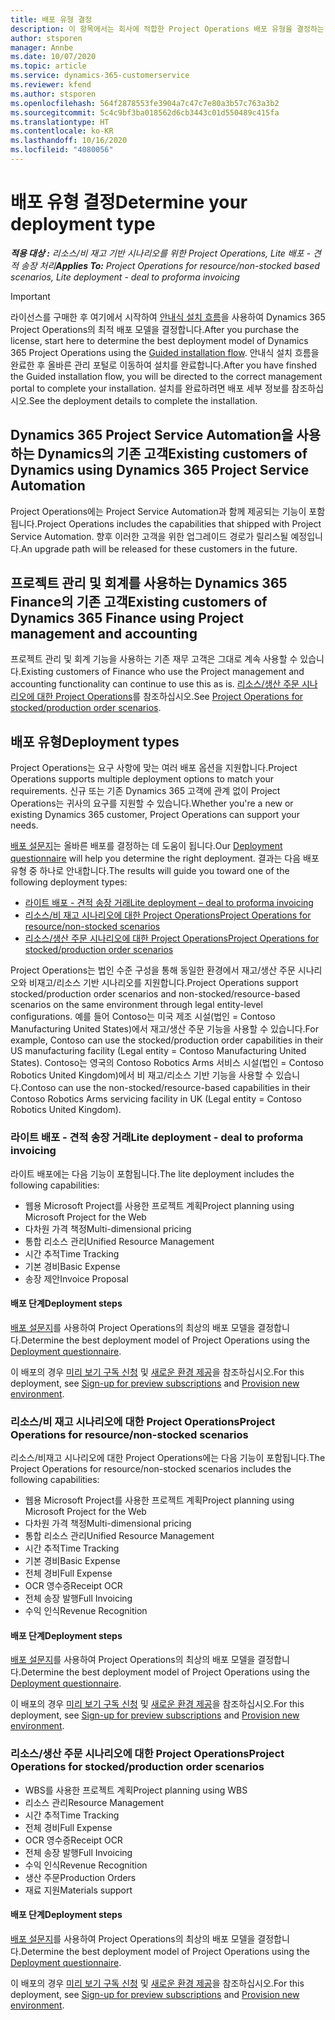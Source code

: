 ```yaml
---
title: 배포 유형 결정
description: 이 항목에서는 회사에 적합한 Project Operations 배포 유형을 결정하는 데 도움이 되는 정보를 제공합니다.
author: stsporen
manager: Annbe
ms.date: 10/07/2020
ms.topic: article
ms.service: dynamics-365-customerservice
ms.reviewer: kfend
ms.author: stsporen
ms.openlocfilehash: 564f2878553fe3904a7c47c7e80a3b57c763a3b2
ms.sourcegitcommit: 5c4c9bf3ba018562d6cb3443c01d550489c415fa
ms.translationtype: HT
ms.contentlocale: ko-KR
ms.lasthandoff: 10/16/2020
ms.locfileid: "4080056"
---
```

# <a name="determine-your-deployment-type"></a><span data-ttu-id="10e9d-103">배포 유형 결정</span><span class="sxs-lookup"><span data-stu-id="10e9d-103">Determine your deployment type</span></span>

<span data-ttu-id="10e9d-104">_**적용 대상 :** 리소스/비 재고 기반 시나리오를 위한 Project Operations, Lite 배포 - 견적 송장 처리_</span><span class="sxs-lookup"><span data-stu-id="10e9d-104">_**Applies To:** Project Operations for resource/non-stocked based scenarios, Lite deployment - deal to proforma invoicing_</span></span>

> [!IMPORTANT]
> <span data-ttu-id="10e9d-105">라이선스를 구매한 후 여기에서 시작하여 [안내식 설치 흐름](https://aka.ms/provisionprojectoperations)을 사용하여 Dynamics 365 Project Operations의 최적 배포 모델을 결정합니다.</span><span class="sxs-lookup"><span data-stu-id="10e9d-105">After you purchase the license, start here to determine the best deployment model of Dynamics 365 Project Operations using the [Guided installation flow](https://aka.ms/provisionprojectoperations).</span></span>
> <span data-ttu-id="10e9d-106">안내식 설치 흐름을 완료한 후 올바른 관리 포털로 이동하여 설치를 완료합니다.</span><span class="sxs-lookup"><span data-stu-id="10e9d-106">After you have finshed the Guided installation flow, you will be directed to the correct management portal to complete your installation.</span></span> <span data-ttu-id="10e9d-107">설치를 완료하려면 배포 세부 정보를 참조하십시오.</span><span class="sxs-lookup"><span data-stu-id="10e9d-107">See the deployment details to complete the installation.</span></span>


## <a name="existing-customers-of-dynamics-using-dynamics-365-project-service-automation"></a><span data-ttu-id="10e9d-108">Dynamics 365 Project Service Automation을 사용하는 Dynamics의 기존 고객</span><span class="sxs-lookup"><span data-stu-id="10e9d-108">Existing customers of Dynamics using Dynamics 365 Project Service Automation</span></span>
<span data-ttu-id="10e9d-109">Project Operations에는 Project Service Automation과 함께 제공되는 기능이 포함됩니다.</span><span class="sxs-lookup"><span data-stu-id="10e9d-109">Project Operations includes the capabilities that shipped with Project Service Automation.</span></span> <span data-ttu-id="10e9d-110">향후 이러한 고객을 위한 업그레이드 경로가 릴리스될 예정입니다.</span><span class="sxs-lookup"><span data-stu-id="10e9d-110">An upgrade path will be released for these customers in the future.</span></span>

## <a name="existing-customers-of-dynamics-365-finance-using-project-management-and-accounting"></a><span data-ttu-id="10e9d-111">프로젝트 관리 및 회계를 사용하는 Dynamics 365 Finance의 기존 고객</span><span class="sxs-lookup"><span data-stu-id="10e9d-111">Existing customers of Dynamics 365 Finance using Project management and accounting</span></span> 

<span data-ttu-id="10e9d-112">프로젝트 관리 및 회계 기능을 사용하는 기존 재무 고객은 그대로 계속 사용할 수 있습니다.</span><span class="sxs-lookup"><span data-stu-id="10e9d-112">Existing customers of Finance who use the Project management and accounting functionality can continue to use this as is.</span></span> <span data-ttu-id="10e9d-113">[리소스/생산 주문 시나리오에 대한 Project Operations](#pma)를 참조하십시오.</span><span class="sxs-lookup"><span data-stu-id="10e9d-113">See [Project Operations for stocked/production order scenarios](#pma).</span></span>


## <a name="deployment-types"></a><span data-ttu-id="10e9d-114">배포 유형</span><span class="sxs-lookup"><span data-stu-id="10e9d-114">Deployment types</span></span>
<span data-ttu-id="10e9d-115">Project Operations는 요구 사항에 맞는 여러 배포 옵션을 지원합니다.</span><span class="sxs-lookup"><span data-stu-id="10e9d-115">Project Operations supports multiple deployment options to match your requirements.</span></span> <span data-ttu-id="10e9d-116">신규 또는 기존 Dynamics 365 고객에 관계 없이 Project Operations는 귀사의 요구를 지원할 수 있습니다.</span><span class="sxs-lookup"><span data-stu-id="10e9d-116">Whether you're a new or existing Dynamics 365 customer, Project Operations can support your needs.</span></span>

<span data-ttu-id="10e9d-117">[배포 설문지](https://aka.ms/provisionprojectoperations)는 올바른 배포를 결정하는 데 도움이 됩니다.</span><span class="sxs-lookup"><span data-stu-id="10e9d-117">Our [Deployment questionnaire](https://aka.ms/provisionprojectoperations) will help you determine the right deployment.</span></span> <span data-ttu-id="10e9d-118">결과는 다음 배포 유형 중 하나로 안내합니다.</span><span class="sxs-lookup"><span data-stu-id="10e9d-118">The results will guide you toward one of the following deployment types:</span></span>

- [<span data-ttu-id="10e9d-119">라이트 배포 - 견적 송장 거래</span><span class="sxs-lookup"><span data-stu-id="10e9d-119">Lite deployment – deal to proforma invoicing</span></span>](#lite)
- [<span data-ttu-id="10e9d-120">리소스/비 재고 시나리오에 대한 Project Operations</span><span class="sxs-lookup"><span data-stu-id="10e9d-120">Project Operations for resource/non-stocked scenarios</span></span>](#integrated)
- [<span data-ttu-id="10e9d-121">리소스/생산 주문 시나리오에 대한 Project Operations</span><span class="sxs-lookup"><span data-stu-id="10e9d-121">Project Operations for stocked/production order scenarios</span></span>](#pma)

<span data-ttu-id="10e9d-122">Project Operations는 법인 수준 구성을 통해 동일한 환경에서 재고/생산 주문 시나리오와 비재고/리소스 기반 시나리오를 지원합니다.</span><span class="sxs-lookup"><span data-stu-id="10e9d-122">Project Operations support stocked/production order scenarios and non-stocked/resource-based scenarios on the same environment through legal entity-level configurations.</span></span> <span data-ttu-id="10e9d-123">예를 들어 Contoso는 미국 제조 시설(법인 = Contoso Manufacturing United States)에서 재고/생산 주문 기능을 사용할 수 있습니다.</span><span class="sxs-lookup"><span data-stu-id="10e9d-123">For example, Contoso can use the stocked/production order capabilities in their US manufacturing facility (Legal entity = Contoso Manufacturing United States).</span></span> <span data-ttu-id="10e9d-124">Contoso는 영국의 Contoso Robotics Arms 서비스 시설(법인 = Contoso Robotics United Kingdom)에서 비 재고/리소스 기반 기능을 사용할 수 있습니다.</span><span class="sxs-lookup"><span data-stu-id="10e9d-124">Contoso can use the non-stocked/resource-based capabilities in their Contoso Robotics Arms servicing facility in UK (Legal entity = Contoso Robotics United Kingdom).</span></span>

### <a name="lite-deployment---deal-to-proforma-invoicing"></a><a  name="lite"></a><span data-ttu-id="10e9d-125">라이트 배포 - 견적 송장 거래</span><span class="sxs-lookup"><span data-stu-id="10e9d-125">Lite deployment - deal to proforma invoicing</span></span>

<span data-ttu-id="10e9d-126">라이트 배포에는 다음 기능이 포함됩니다.</span><span class="sxs-lookup"><span data-stu-id="10e9d-126">The lite deployment includes the following capabilities:</span></span>

- <span data-ttu-id="10e9d-127">웹용 Microsoft Project를 사용한 프로젝트 계획</span><span class="sxs-lookup"><span data-stu-id="10e9d-127">Project planning using Microsoft Project for the Web</span></span>
- <span data-ttu-id="10e9d-128">다차원 가격 책정</span><span class="sxs-lookup"><span data-stu-id="10e9d-128">Multi-dimensional pricing</span></span>
- <span data-ttu-id="10e9d-129">통합 리소스 관리</span><span class="sxs-lookup"><span data-stu-id="10e9d-129">Unified Resource Management</span></span>
- <span data-ttu-id="10e9d-130">시간 추적</span><span class="sxs-lookup"><span data-stu-id="10e9d-130">Time Tracking</span></span>
- <span data-ttu-id="10e9d-131">기본 경비</span><span class="sxs-lookup"><span data-stu-id="10e9d-131">Basic Expense</span></span>
- <span data-ttu-id="10e9d-132">송장 제안</span><span class="sxs-lookup"><span data-stu-id="10e9d-132">Invoice Proposal</span></span>

#### <a name="deployment-steps"></a><span data-ttu-id="10e9d-133">배포 단계</span><span class="sxs-lookup"><span data-stu-id="10e9d-133">Deployment steps</span></span>
<span data-ttu-id="10e9d-134">[배포 설문지](https://aka.ms/provisionprojectoperations)를 사용하여 Project Operations의 최상의 배포 모델을 결정합니다.</span><span class="sxs-lookup"><span data-stu-id="10e9d-134">Determine the best deployment model of Project Operations using the [Deployment questionnaire](https://aka.ms/provisionprojectoperations).</span></span>

<span data-ttu-id="10e9d-135">이 배포의 경우 [미리 보기 구독 신청](lite-preview-subscription-sign-up.md) 및 [새로운 환경 제공](lite-deployment.md)을 참조하십시오.</span><span class="sxs-lookup"><span data-stu-id="10e9d-135">For this deployment, see [Sign-up for preview subscriptions](lite-preview-subscription-sign-up.md) and [Provision new environment](lite-deployment.md).</span></span> 


### <a name="project-operations-for-resourcenon-stocked-scenarios"></a><a name="integrated"></a><span data-ttu-id="10e9d-136">리소스/비 재고 시나리오에 대한 Project Operations</span><span class="sxs-lookup"><span data-stu-id="10e9d-136">Project Operations for resource/non-stocked scenarios</span></span>
<span data-ttu-id="10e9d-137">리소스/비재고 시나리오에 대한 Project Operations에는 다음 기능이 포함됩니다.</span><span class="sxs-lookup"><span data-stu-id="10e9d-137">The Project Operations for resource/non-stocked scenarios includes the following capabilities:</span></span>
  
- <span data-ttu-id="10e9d-138">웹용 Microsoft Project를 사용한 프로젝트 계획</span><span class="sxs-lookup"><span data-stu-id="10e9d-138">Project planning using Microsoft Project for the Web</span></span>
- <span data-ttu-id="10e9d-139">다차원 가격 책정</span><span class="sxs-lookup"><span data-stu-id="10e9d-139">Multi-dimensional pricing</span></span>
- <span data-ttu-id="10e9d-140">통합 리소스 관리</span><span class="sxs-lookup"><span data-stu-id="10e9d-140">Unified Resource Management</span></span>
- <span data-ttu-id="10e9d-141">시간 추적</span><span class="sxs-lookup"><span data-stu-id="10e9d-141">Time Tracking</span></span>
- <span data-ttu-id="10e9d-142">기본 경비</span><span class="sxs-lookup"><span data-stu-id="10e9d-142">Basic Expense</span></span>
- <span data-ttu-id="10e9d-143">전체 경비</span><span class="sxs-lookup"><span data-stu-id="10e9d-143">Full Expense</span></span>
- <span data-ttu-id="10e9d-144">OCR 영수증</span><span class="sxs-lookup"><span data-stu-id="10e9d-144">Receipt OCR</span></span>
- <span data-ttu-id="10e9d-145">전체 송장 발행</span><span class="sxs-lookup"><span data-stu-id="10e9d-145">Full Invoicing</span></span>
- <span data-ttu-id="10e9d-146">수익 인식</span><span class="sxs-lookup"><span data-stu-id="10e9d-146">Revenue Recognition</span></span>

#### <a name="deployment-steps"></a><span data-ttu-id="10e9d-147">배포 단계</span><span class="sxs-lookup"><span data-stu-id="10e9d-147">Deployment steps</span></span>
<span data-ttu-id="10e9d-148">[배포 설문지](https://aka.ms/provisionprojectoperations)를 사용하여 Project Operations의 최상의 배포 모델을 결정합니다.</span><span class="sxs-lookup"><span data-stu-id="10e9d-148">Determine the best deployment model of Project Operations using the [Deployment questionnaire](https://aka.ms/provisionprojectoperations).</span></span>

<span data-ttu-id="10e9d-149">이 배포의 경우 [미리 보기 구독 신청](resource-sign-up-preview-subscription.md) 및 [새로운 환경 제공](resource-provision-new-environment.md)을 참조하십시오.</span><span class="sxs-lookup"><span data-stu-id="10e9d-149">For this deployment, see [Sign-up for preview subscriptions](resource-sign-up-preview-subscription.md) and [Provision new environment](resource-provision-new-environment.md).</span></span> 


### <a name="project-operations-for-stockedproduction-order-scenarios"></a><a name="pma"></a><span data-ttu-id="10e9d-150">리소스/생산 주문 시나리오에 대한 Project Operations</span><span class="sxs-lookup"><span data-stu-id="10e9d-150">Project Operations for stocked/production order scenarios</span></span>

- <span data-ttu-id="10e9d-151">WBS를 사용한 프로젝트 계획</span><span class="sxs-lookup"><span data-stu-id="10e9d-151">Project planning using WBS</span></span>
- <span data-ttu-id="10e9d-152">리소스 관리</span><span class="sxs-lookup"><span data-stu-id="10e9d-152">Resource Management</span></span>
- <span data-ttu-id="10e9d-153">시간 추적</span><span class="sxs-lookup"><span data-stu-id="10e9d-153">Time Tracking</span></span>
- <span data-ttu-id="10e9d-154">전체 경비</span><span class="sxs-lookup"><span data-stu-id="10e9d-154">Full Expense</span></span>
- <span data-ttu-id="10e9d-155">OCR 영수증</span><span class="sxs-lookup"><span data-stu-id="10e9d-155">Receipt OCR</span></span>
- <span data-ttu-id="10e9d-156">전체 송장 발행</span><span class="sxs-lookup"><span data-stu-id="10e9d-156">Full Invoicing</span></span>
- <span data-ttu-id="10e9d-157">수익 인식</span><span class="sxs-lookup"><span data-stu-id="10e9d-157">Revenue Recognition</span></span>
- <span data-ttu-id="10e9d-158">생산 주문</span><span class="sxs-lookup"><span data-stu-id="10e9d-158">Production Orders</span></span>
- <span data-ttu-id="10e9d-159">재료 지원</span><span class="sxs-lookup"><span data-stu-id="10e9d-159">Materials support</span></span>

#### <a name="deployment-steps"></a><span data-ttu-id="10e9d-160">배포 단계</span><span class="sxs-lookup"><span data-stu-id="10e9d-160">Deployment steps</span></span>
<span data-ttu-id="10e9d-161">[배포 설문지](https://aka.ms/provisionprojectoperations)를 사용하여 Project Operations의 최상의 배포 모델을 결정합니다.</span><span class="sxs-lookup"><span data-stu-id="10e9d-161">Determine the best deployment model of Project Operations using the [Deployment questionnaire](https://aka.ms/provisionprojectoperations).</span></span>

<span data-ttu-id="10e9d-162">이 배포의 경우 [미리 보기 구독 신청](https://docs.microsoft.com/dynamics365/fin-ops-core/dev-itpro/dev-tools/sign-up-preview-subscription?toc=/dynamics365/finance/toc.json) 및 [새로운 환경 제공](https://docs.microsoft.com/dynamics365/fin-ops-core/dev-itpro/deployment/deploy-demo-environment?toc=/dynamics365/finance/toc.json)을 참조하십시오.</span><span class="sxs-lookup"><span data-stu-id="10e9d-162">For this deployment, see [Sign-up for preview subscriptions](https://docs.microsoft.com/dynamics365/fin-ops-core/dev-itpro/dev-tools/sign-up-preview-subscription?toc=/dynamics365/finance/toc.json) and [Provision new environment](https://docs.microsoft.com/dynamics365/fin-ops-core/dev-itpro/deployment/deploy-demo-environment?toc=/dynamics365/finance/toc.json).</span></span> 


